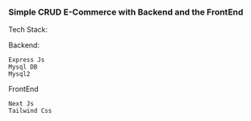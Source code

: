 ### Simple CRUD E-Commerce with Backend and the FrontEnd 


Tech Stack: 

Backend:

```
Express Js
Mysql DB
Mysql2 

```


FrontEnd 
```
Next Js
Tailwind Css

```